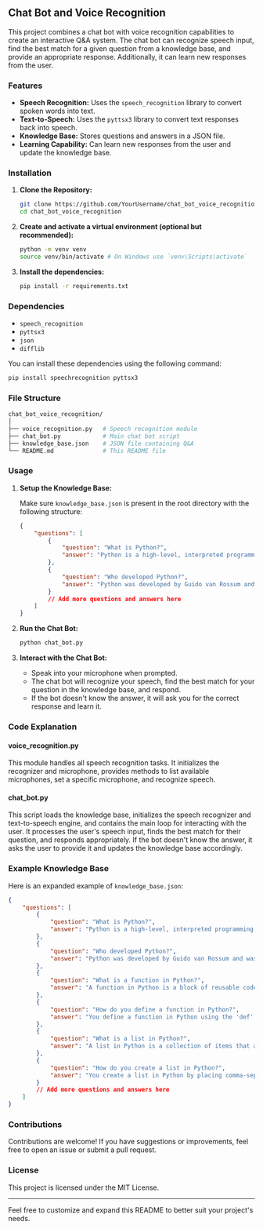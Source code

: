 ## Chat Bot and Voice Recognition

This project combines a chat bot with voice recognition capabilities to create an interactive Q&A system. The chat bot can recognize speech input, find the best match for a given question from a knowledge base, and provide an appropriate response. Additionally, it can learn new responses from the user.

### Features

- **Speech Recognition:** Uses the `speech_recognition` library to convert spoken words into text.
- **Text-to-Speech:** Uses the `pyttsx3` library to convert text responses back into speech.
- **Knowledge Base:** Stores questions and answers in a JSON file.
- **Learning Capability:** Can learn new responses from the user and update the knowledge base.

### Installation

1. **Clone the Repository:**

   ```sh
   git clone https://github.com/YourUsername/chat_bot_voice_recognition.git
   cd chat_bot_voice_recognition
   ```

2. **Create and activate a virtual environment (optional but recommended):**

   ```sh
   python -m venv venv
   source venv/bin/activate # On Windows use `venv\Scripts\activate`
   ```

3. **Install the dependencies:**

   ```sh
   pip install -r requirements.txt
   ```

### Dependencies

- `speech_recognition`
- `pyttsx3`
- `json`
- `difflib`

You can install these dependencies using the following command:

```sh
pip install speechrecognition pyttsx3
```

### File Structure

```sh
chat_bot_voice_recognition/
│
├── voice_recognition.py   # Speech recognition module
├── chat_bot.py            # Main chat bot script
├── knowledge_base.json    # JSON file containing Q&A
└── README.md              # This README file
```

### Usage

1. **Setup the Knowledge Base:**

   Make sure `knowledge_base.json` is present in the root directory with the following structure:

   ```json
   {
       "questions": [
           {
               "question": "What is Python?",
               "answer": "Python is a high-level, interpreted programming language known for its readability and versatility."
           },
           {
               "question": "Who developed Python?",
               "answer": "Python was developed by Guido van Rossum and was first released in 1991."
           }
           // Add more questions and answers here
       ]
   }
   ```

2. **Run the Chat Bot:**

   ```sh
   python chat_bot.py
   ```

3. **Interact with the Chat Bot:**

   - Speak into your microphone when prompted.
   - The chat bot will recognize your speech, find the best match for your question in the knowledge base, and respond.
   - If the bot doesn't know the answer, it will ask you for the correct response and learn it.

### Code Explanation

#### voice_recognition.py

This module handles all speech recognition tasks. It initializes the recognizer and microphone, provides methods to list available microphones, set a specific microphone, and recognize speech.

#### chat_bot.py

This script loads the knowledge base, initializes the speech recognizer and text-to-speech engine, and contains the main loop for interacting with the user. It processes the user's speech input, finds the best match for their question, and responds appropriately. If the bot doesn't know the answer, it asks the user to provide it and updates the knowledge base accordingly.

### Example Knowledge Base

Here is an expanded example of `knowledge_base.json`:

```json
{
    "questions": [
        {
            "question": "What is Python?",
            "answer": "Python is a high-level, interpreted programming language known for its readability and versatility."
        },
        {
            "question": "Who developed Python?",
            "answer": "Python was developed by Guido van Rossum and was first released in 1991."
        },
        {
            "question": "What is a function in Python?",
            "answer": "A function in Python is a block of reusable code that performs a specific task."
        },
        {
            "question": "How do you define a function in Python?",
            "answer": "You define a function in Python using the 'def' keyword followed by the function name and parentheses."
        },
        {
            "question": "What is a list in Python?",
            "answer": "A list in Python is a collection of items that are ordered and changeable."
        },
        {
            "question": "How do you create a list in Python?",
            "answer": "You create a list in Python by placing comma-separated values inside square brackets, like this: my_list = [1, 2, 3, 4]."
        }
        // Add more questions and answers here
    ]
}
```

### Contributions

Contributions are welcome! If you have suggestions or improvements, feel free to open an issue or submit a pull request.

### License

This project is licensed under the MIT License.

---

Feel free to customize and expand this README to better suit your project's needs.
